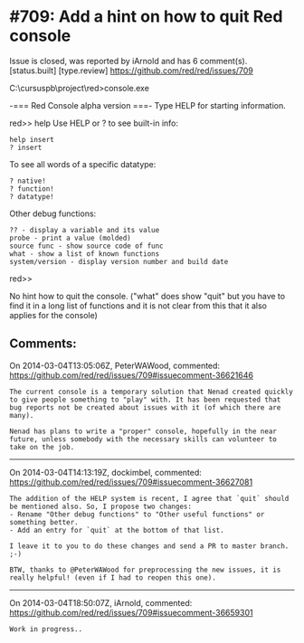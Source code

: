 
#709: Add a hint on how to quit Red console
================================================================================
Issue is closed, was reported by iArnold and has 6 comment(s).
[status.built] [type.review]
<https://github.com/red/red/issues/709>

C:\cursuspb\project\red>console.exe

-=== Red Console alpha version ===-
Type HELP for starting information.

red>> help
Use HELP or ? to see built-in info:

```
help insert
? insert
```

To see all words of a specific datatype:

```
? native!
? function!
? datatype!
```

Other debug functions:

```
?? - display a variable and its value
probe - print a value (molded)
source func - show source code of func
what - show a list of known functions
system/version - display version number and build date
```

red>>

No hint how to quit the console.
("what" does show "quit" but you have to find it in a long list of functions and it is not clear from this that it also applies for the console)



Comments:
--------------------------------------------------------------------------------

On 2014-03-04T13:05:06Z, PeterWAWood, commented:
<https://github.com/red/red/issues/709#issuecomment-36621646>

    The current console is a temporary solution that Nenad created quickly to give people something to "play" with. It has been requested that bug reports not be created about issues with it (of which there are many).
    
    Nenad has plans to write a "proper" console, hopefully in the near future, unless somebody with the necessary skills can volunteer to take on the job.

--------------------------------------------------------------------------------

On 2014-03-04T14:13:19Z, dockimbel, commented:
<https://github.com/red/red/issues/709#issuecomment-36627081>

    The addition of the HELP system is recent, I agree that `quit` should be mentioned also. So, I propose two changes:
    - Rename "Other debug functions" to "Other useful functions" or something better.
    - Add an entry for `quit` at the bottom of that list.
    
    I leave it to you to do these changes and send a PR to master branch. ;-)
    
    BTW, thanks to @PeterWAWood for preprocessing the new issues, it is really helpful! (even if I had to reopen this one).

--------------------------------------------------------------------------------

On 2014-03-04T18:50:07Z, iArnold, commented:
<https://github.com/red/red/issues/709#issuecomment-36659301>

    Work in progress..

